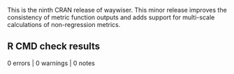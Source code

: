 This is the ninth CRAN release of waywiser. This minor release improves the
consistency of metric function outputs and adds support for multi-scale
calculations of non-regression metrics.

## R CMD check results

0 errors | 0 warnings | 0 notes
